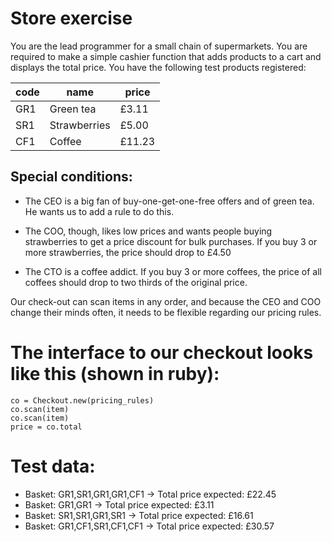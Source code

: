 # Store exercise

You are the lead programmer for a small chain of supermarkets. You are required to make a simple
cashier function that adds products to a cart and displays the total price.
You have the following test products registered:

| code  | name | price|
| ------------- | ------------- |-------|
| GR1  | Green tea  |  £3.11|
| SR1  | Strawberries  |£5.00 |
| CF1  | Coffee  |£11.23|

## Special conditions:
 * The CEO is a big fan of buy-one-get-one-free offers and of green tea. He wants us to add a
rule to do this.

 * The COO, though, likes low prices and wants people buying strawberries to get a price
discount for bulk purchases. If you buy 3 or more strawberries, the price should drop to £4.50

* The CTO is a coffee addict. If you buy 3 or more coffees, the price of all coffees should drop to two thirds of the original price.

Our check-out can scan items in any order, and because the CEO and COO change their minds often, it needs to be flexible regarding our pricing rules.

# The interface to our checkout looks like this (shown in ruby):
```
co = Checkout.new(pricing_rules)
co.scan(item)
co.scan(item)
price = co.total
```
# Test data:
* Basket: GR1,SR1,GR1,GR1,CF1 -> Total price expected: £22.45
* Basket: GR1,GR1 -> Total price expected: £3.11
* Basket: SR1,SR1,GR1,SR1 -> Total price expected: £16.61
* Basket: GR1,CF1,SR1,CF1,CF1  -> Total price expected: £30.57